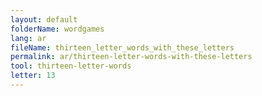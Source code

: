 ```yaml
---
layout: default
folderName: wordgames
lang: ar
fileName: thirteen_letter_words_with_these_letters
permalink: ar/thirteen-letter-words-with-these-letters
tool: thirteen-letter-words
letter: 13
---
```

